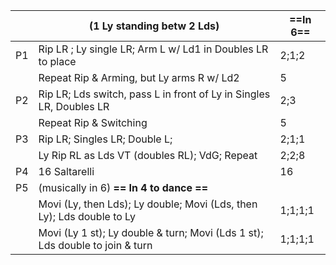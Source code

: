 ||(1 Ly standing betw 2 Lds) |==In 6==|
|-----|----|-----|
|P1|Rip LR ; Ly single LR; Arm L w/ Ld1 in Doubles LR to place |2;1;2|
||Repeat Rip & Arming, but Ly arms R w/ Ld2 |5|
|P2| Rip LR; Lds switch, pass L in front of Ly in Singles LR, Doubles LR |2;3|
||Repeat Rip & Switching |5|
|P3| Rip LR; Singles LR; Double L; |2;1;1|
||Ly Rip RL as Lds VT (doubles RL); VdG; Repeat |2;2;8|
|P4| 16 Saltarelli |16|
|P5| (musically in 6) **== In 4 to dance ==**
||Movi (Ly, then Lds); Ly double; Movi (Lds, then Ly); Lds double to Ly |1;1;1;1|
||Movi (Ly 1 st); Ly double & turn; Movi (Lds 1 st); Lds double to join & turn |1;1;1;1|
